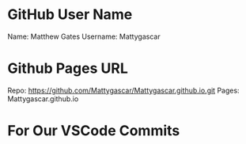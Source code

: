 # GitHub User Name
Name: Matthew Gates
Username: Mattygascar

# Github Pages URL
Repo: https://github.com/Mattygascar/Mattygascar.github.io.git
Pages: Mattygascar.github.io

# For Our VSCode Commits